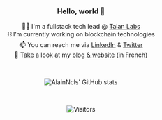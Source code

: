 <div align="center">

### Hello, world 👋

🧑‍💻 I'm a fullstack tech lead @ [Talan Labs](https://github.com/TalanLabs)  
⛓️ I’m currently working on blockchain technologies  
📫 You can reach me via [LinkedIn](https://www.linkedin.com/in/alainnicolas/) & [Twitter](https://twitter.com/Alain_Ncls/)  
📰 Take a look at my [blog & website](https://alainnicolas.fr) (in French)
  
<br>
  
![AlainNcls' GitHub stats](https://github-readme-stats.vercel.app/api?username=alainncls&count_private=true&show_icons=true&theme=dark)
  
<br>
  
![Visitors](https://visitor-badge.glitch.me/badge?page_id=alainncls.alainncls&left_color=grey&right_color=green)
</div>
